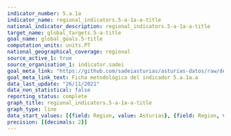 ```yaml
---
indicator_number: 5.a.1a
indicator_name: regional_indicators.5-a-1a-a-title
national_indicator_description: regional_indicators.5-a-1a-a-title
target_name: global_targets.5-a-title
goal_name: global_goals.5-title
computation_units: units.PT
national_geographical_coverage: regional
source_active_1: true
source_organisation_1: indicator.sadei
goal_meta_link: "https://github.com/sadeiasturias/asturias-datos/raw/develop/descargas/metodologia/5.a.1a.a.pdf"
goal_meta_link_text: Ficha metodológica del indicador 5.a.1a.a
data_last_update: "26/11/2021"
data_non_statistical: false
reporting_status: complete
graph_title: regional_indicators.5-a-1a-a-title
graph_type: line
data_start_values: [{field: Region, value: Asturias}, {field: Region, value: España}]
precision: [{decimals: 2}]
---
```

